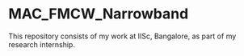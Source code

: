 # MAC_FMCW_Narrowband
This repository consists of my work at IISc, Bangalore, as part of my research internship.
